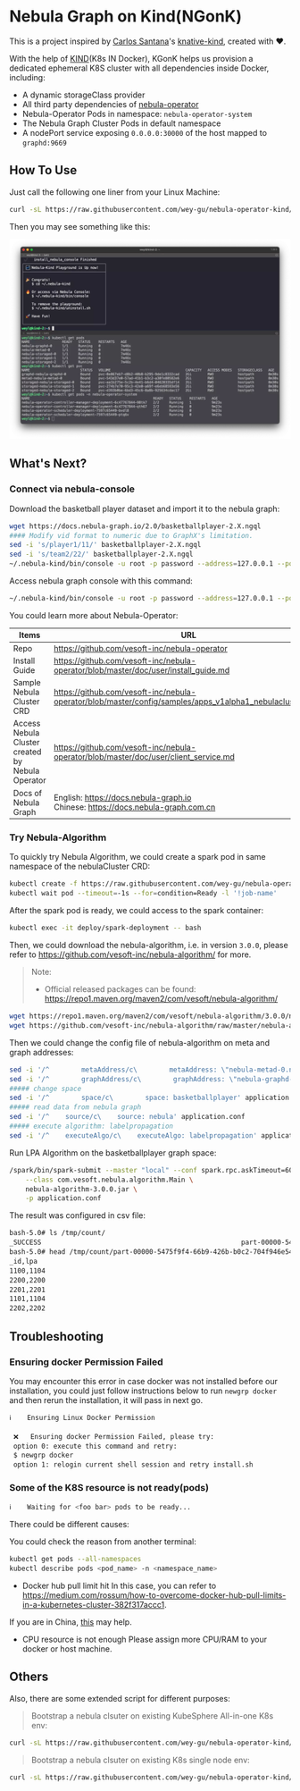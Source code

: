 # Nebula Graph on Kind(NGonK)

This is a project inspired by [Carlos Santana](https://twitter.com/csantanapr)'s  [knative-kind](https://github.com/csantanapr/knative-kind), created with ❤️.

With the help of [KIND](https://kind.sigs.k8s.io/)(K8s IN Docker), KGonK helps us provision a dedicated ephemeral K8S cluster with all dependencies inside Docker, including:

- A dynamic storageClass provider
- All third party dependencies of [nebula-operator](https://github.com/vesoft-inc/nebula-operator)
- Nebula-Operator Pods in namespace: `nebula-operator-system`
- The Nebula Graph Cluster Pods in default namespace
- A nodePort service exposing `0.0.0.0:30000` of the host mapped to `graphd:9669`

## How To Use

Just call the following one liner from your Linux Machine:

```bash
curl -sL https://raw.githubusercontent.com/wey-gu/nebula-operator-kind/main/install.sh | bash
```

Then you may see something like this:

![install_success](./images/install_success.webp)


## What's Next?

### Connect via nebula-console

Download the basketball player dataset and import it to the nebula graph:
```bash
wget https://docs.nebula-graph.io/2.0/basketballplayer-2.X.ngql
#### Modify vid format to numeric due to GraphX's limitation.
sed -i 's/player1/11/' basketballplayer-2.X.ngql
sed -i 's/team2/22/' basketballplayer-2.X.ngql
~/.nebula-kind/bin/console -u root -p password --address=127.0.0.1 --port=30000 -f basketballplayer-2.X.ngql
```

Access nebula graph console with this command:
```bash
~/.nebula-kind/bin/console -u root -p password --address=127.0.0.1 --port=30000
```

You could learn more about Nebula-Operator:

| Items                                            | URL                                                          |
| ------------------------------------------------ | ------------------------------------------------------------ |
| Repo                                             | https://github.com/vesoft-inc/nebula-operator                |
| Install Guide                                    | https://github.com/vesoft-inc/nebula-operator/blob/master/doc/user/install_guide.md |
| Sample Nebula Cluster CRD                        | https://github.com/vesoft-inc/nebula-operator/blob/master/config/samples/apps_v1alpha1_nebulacluster.yaml |
| Access Nebula Cluster created by Nebula Operator | https://github.com/vesoft-inc/nebula-operator/blob/master/doc/user/client_service.md |
| Docs of Nebula Graph                             | English: https://docs.nebula-graph.io<br />Chinese: https://docs.nebula-graph.com.cn |

### Try Nebula-Algorithm

To quickly try Nebula Algorithm, we could create a spark pod in same namespace of the nebulaCluster CRD:

```bash
kubectl create -f https://raw.githubusercontent.com/wey-gu/nebula-operator-kind/main/deployment/spark.yaml
kubectl wait pod --timeout=-1s --for=condition=Ready -l '!job-name'
```

After the spark pod is ready, we could access to the spark container:
```bash
kubectl exec -it deploy/spark-deployment -- bash
```

Then, we could download the nebula-algorithm, i.e. in version `3.0.0`, please refer to https://github.com/vesoft-inc/nebula-algorithm/ for more.

> Note:
> - Official released packages can be found: https://repo1.maven.org/maven2/com/vesoft/nebula-algorithm/

```bash
wget https://repo1.maven.org/maven2/com/vesoft/nebula-algorithm/3.0.0/nebula-algorithm-3.0.0.jar
wget https://github.com/vesoft-inc/nebula-algorithm/raw/master/nebula-algorithm/src/main/resources/application.conf
```

Then we could change the config file of nebula-algorithm on meta and graph addresses:
```bash
sed -i '/^        metaAddress/c\        metaAddress: \"nebula-metad-0.nebula-metad-headless.default.svc.cluster.local:9559\"' application.conf
sed -i '/^        graphAddress/c\        graphAddress: \"nebula-graphd-0.nebula-graphd-svc.default.svc.cluster.local:9669\"' application.conf
##### change space
sed -i '/^        space/c\        space: basketballplayer' application.conf
##### read data from nebula graph
sed -i '/^    source/c\    source: nebula' application.conf
##### execute algorithm: labelpropagation
sed -i '/^    executeAlgo/c\    executeAlgo: labelpropagation' application.conf
```

Run LPA Algorithm on the basketballplayer graph space:
```bash
/spark/bin/spark-submit --master "local" --conf spark.rpc.askTimeout=6000s \
    --class com.vesoft.nebula.algorithm.Main \
    nebula-algorithm-3.0.0.jar \
    -p application.conf
```

The result was configured in csv file:
```bash
bash-5.0# ls /tmp/count/
_SUCCESS                                                  part-00000-5475f9f4-66b9-426b-b0c2-704f946e54d3-c000.csv
bash-5.0# head /tmp/count/part-00000-5475f9f4-66b9-426b-b0c2-704f946e54d3-c000.csv
_id,lpa
1100,1104
2200,2200
2201,2201
1101,1104
2202,2202
```


## Troubleshooting

### Ensuring docker Permission Failed
You may encounter this error in case docker was not installed before our installation, you could just follow instructions below to run `newgrp docker` and then rerun the installation, it will pass in next go.
```bash
ℹ️    Ensuring Linux Docker Permission

 ❌   Ensuring docker Permission Failed, please try:
 option 0: execute this command and retry:
 $ newgrp docker
 option 1: relogin current shell session and retry install.sh
```

### Some of the K8S resource is not ready(pods)

```bash
ℹ️    Waiting for <foo bar> pods to be ready...
```

There could be different causes:

You could check the reason from another terminal:

```bash
kubectl get pods --all-namespaces
kubectl describe pods <pod_name> -n <namespace_name>
```

- Docker hub pull limit hit
In this case, you can refer to https://medium.com/rossum/how-to-overcome-docker-hub-pull-limits-in-a-kubernetes-cluster-382f317accc1.

If you are in China, [this](https://gist.github.com/y0ngb1n/7e8f16af3242c7815e7ca2f0833d3ea6) may help.

- CPU resource is not enough
Please assign more CPU/RAM to your docker or host machine.


## Others

Also, there are some extended script for different purposes:

> Bootstrap a nebula clsuter on existing KubeSphere All-in-one K8s env:

```bash
curl -sL https://raw.githubusercontent.com/wey-gu/nebula-operator-kind/main/install-ks-1.sh | bash
```
> Bootstrap a nebula clsuter on existing K8s single node env:

```bash
curl -sL https://raw.githubusercontent.com/wey-gu/nebula-operator-kind/main/install-on-k8s.sh | bash
```
